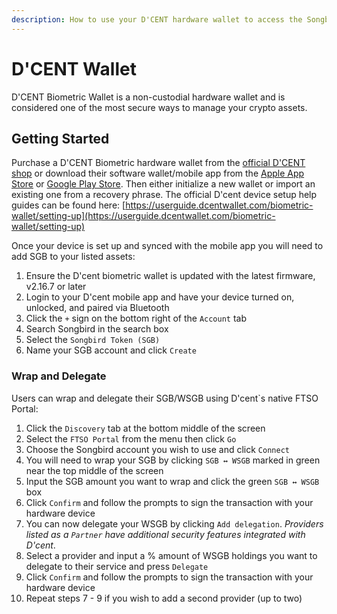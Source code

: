 ```yaml
---
description: How to use your D'CENT hardware wallet to access the Songbird network
---
```


# D'CENT Wallet

D'CENT Biometric Wallet is a non-custodial hardware wallet and is considered one of the most secure ways to manage your crypto assets.

## Getting Started

Purchase a D'CENT Biometric hardware wallet from the [official D'CENT shop](https://dcentwallet.com/Shop) or download their software wallet/mobile app from the [Apple App Store](https://apps.apple.com/us/app/dcent-wallet/id1447206611) or [Google Play Store](https://play.google.com/store/apps/details?id=com.kr.iotrust.dcent.wallet). Then either initialize a new wallet or import an existing one from a recovery phrase. The official D'cent device setup help guides can be found here: [https://userguide.dcentwallet.com/biometric-wallet/setting-up](https://userguide.dcentwallet.com/biometric-wallet/setting-up)

Once your device is set up and synced with the mobile app you will need to add SGB to your listed assets:

1. Ensure the D'cent biometric wallet is updated with the latest firmware, v2.16.7 or later
2. Login to your D'cent mobile app and have your device turned on, unlocked, and paired via Bluetooth
3. Click the `+` sign on the bottom right of the `Account` tab
4. Search Songbird in the search box
5. Select the `Songbird Token (SGB)`
6. Name your SGB account and click `Create`

### Wrap and Delegate

Users can wrap and delegate their SGB/WSGB using D'cent`s native FTSO Portal:

1. Click the `Discovery` tab at the bottom middle of the screen
2. Select the `FTSO Portal` from the menu then click `Go`
3. Choose the Songbird account you wish to use and click `Connect`
4. You will need to wrap your SGB by clicking `SGB ↔️ WSGB` marked in green near the top middle of the screen
5. Input the SGB amount you want to wrap and click the green `SGB ↔️ WSGB` box
6. Click `Confirm` and follow the prompts to sign the transaction with your hardware device
7. You can now delegate your WSGB by clicking `Add delegation`. _Providers listed as a `Partner` have additional security features integrated with D'cent_.
8. Select a provider and input a % amount of WSGB holdings you want to delegate to their service and press `Delegate`
9. Click `Confirm` and follow the prompts to sign the transaction with your hardware device
10. Repeat steps 7 - 9 if you wish to add a second provider (up to two)
